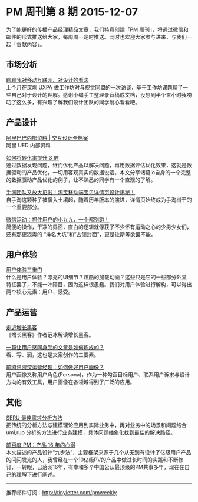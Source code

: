 # PM 周刊第 8 期 2015-12-07

为了能更好的传播产品经理精品文章，我们特意创建「[PM 周刊](http://pmweekly.com/)」，将通过微信和邮件的形式推送给大家，每周周一定时推送。同时也欢迎大家参与进来，与我们一起「[贡献内容](https://github.com/vincent4j/pmweekly.com/issues/new)」。    

## 市场分析 

[聊聊我对移动互联网、对设计的看法](http://mp.weixin.qq.com/s?__biz=MzA4NTMxOTgxNg==&mid=400805751&idx=1&sn=1f563fe6ab727b0813cc21f2dcf51de2&scene=23&srcid=1201e9g4wA0KZwDHJnGlnJCP#rd)   
上个月在深圳 UXPA 做工作坊时与视觉同盟的一次访谈，基于工作坊课题聊了一些自己对于设计的理解。感谢小编手工整理录音稿成文档，没想到半个来小时我唠叨了这么多，有兴趣了解我们设计团队的同学耐心看看吧。        
            
  
## 产品设计 

[阿里巴巴内部资料 | 交互设计全档案](http://mp.weixin.qq.com/s?__biz=MzA5MjQwNzE2Mw==&mid=400788714&idx=1&sn=002513eafbaf04eadb13f101967ad03c&scene=1&srcid=1207RDWerO8np0UYD2oQ6Sbu&key=ac89cba618d2d976d1905ba8dd4d4827ed58860dbb6285c07526b3785db83f6c8b6e3488132cb33390648e0ecd2a37f6&ascene=0&uin=NDgwNzA1&devicetype=iMac+MacBookPro11%2C1+OSX+OSX+10.11.1+build(15B42)&version=11020201&pass_ticket=HobfogfdKabDVFBurQGIDb9UHFu%2FoBFKStwKmegK0u4%3D)  
阿里 UED 内部资料   

[如何将转化率提升 3 倍](http://mp.weixin.qq.com/s?__biz=MjM5NTk0MzM1Ng==&mid=401161895&idx=1&sn=113b95d6560fcd607fbdad356c7efff5&scene=1&srcid=1207g3nIamiSdrh1EG6SJA6e&key=ac89cba618d2d97613a971b383a90afc246cd6b51c80df81e8388ca5dbbcc3c941c4a37c2d287874e93148744fdd44cc&ascene=0&uin=NDgwNzA1&devicetype=iMac+MacBookPro11%2C1+OSX+OSX+10.11.1+build(15B42)&version=11020201&pass_ticket=HobfogfdKabDVFBurQGIDb9UHFu%2FoBFKStwKmegK0u4%3D)   
通过数据发现问题，继而优化产品以解决问题，再用数据评估优化效果，这就是数据驱动的产品优化，一切用客观真实的数据说话。本文分享诸葛io自身的一个完整的数据驱动产品优化的例子，让不熟悉的同学有一个直观的了解。        

[手淘团队又放大招啦！淘宝移动端宝贝详情页设计揭秘！](http://mp.weixin.qq.com/s?__biz=MjM5NTA0NjY4MA==&mid=402923069&idx=4&sn=81bb959c80957f6ea72f80eee381f799&scene=1&srcid=12073h5Q0oISWMeealUHQ22O&key=ac89cba618d2d976c7e22287061b8aaeb0bd1bbf4b1d618bf03e1394d964215a598594fb836b79886b0f42ebc9e83663&ascene=0&uin=NDgwNzA1&devicetype=iMac+MacBookPro11%2C1+OSX+OSX+10.11.1+build(15B42)&version=11020201&pass_ticket=HobfogfdKabDVFBurQGIDb9UHFu%2FoBFKStwKmegK0u4%3D)   
自手淘这颗种子被播入土壤起，随着历年版本的演进，详情页始终成为手淘树干的一个重要部分。   

[微信运动：抓住用户的小九九，一个都别跑！](http://mp.weixin.qq.com/s?__biz=MjM5NDEwMjg2MA==&mid=401089002&idx=1&sn=f2347c0dc375fdc00652f54552704695&scene=1&srcid=1207knt6bO6RdPj2M8X3ViVA&key=ac89cba618d2d97632c56db33d52c3c010fc524265fc8d06da3fd1001034c2d153e1e6040c075466c6a2652ff6def12a&ascene=0&uin=NDgwNzA1&devicetype=iMac+MacBookPro11%2C1+OSX+OSX+10.11.1+build(15B42)&version=11020201&pass_ticket=HobfogfdKabDVFBurQGIDb9UHFu%2FoBFKStwKmegK0u4%3D)   
简便的操作，干净的界面，直白的逻辑就俘获了不少怀有运动之心的少男少女们，还有那更狠毒的 “排名大坑”和”占领封面”，更是让斯等欲罢不能。      


## 用户体验

[用户体验三重门](http://mp.weixin.qq.com/s?__biz=MzIxMzA5MDY4Mw==&mid=400847942&idx=1&sn=c8d94a78476d1fd9b8bc51ca80676782&scene=23&srcid=1207lYq5q0WciYXD1POhESfL#rd)   
什么是用户体验？漂亮的UI细节？炫酷的加载动画？这些只是它的一些部分外显特征罢了，不能一叶障目，因为这样很愚蠢。我们对用户体验进行解构，可以得出两个核心元素：用户、感受。   

## 产品运营   

[走近增长黑客](http://mp.weixin.qq.com/s?__biz=MjM5MjAwODM4MA==&mid=401242998&idx=1&sn=0c2e51d829b6ccff4c264474eda64af7&scene=1&srcid=1207SQUxFJpKuXkcKNHxwLjk&key=ac89cba618d2d976cc24e633f1c1397aca6b8f8f1fe81f1ff167d553e9c2cd6b7114d3392a7a1160c7aebff43937709b&ascene=0&uin=NDgwNzA1&devicetype=iMac+MacBookPro11%2C1+OSX+OSX+10.11.1+build(15B42)&version=11020201&pass_ticket=HobfogfdKabDVFBurQGIDb9UHFu%2FoBFKStwKmegK0u4%3D)   
《增长黑客》作者范冰解读增长黑客。     

[一篇让用户感同身受的文章是如何炼成的？](http://mp.weixin.qq.com/s?__biz=MzA3MDk4NzMzNg==&mid=401408185&idx=3&sn=fe41d3f2db91e96d2a13e3ae3a77da8a&scene=1&srcid=1207S95lS6uSmgdv9yNnXFGf&key=ac89cba618d2d976ff7bbb2d04115ffb127b721a80cb4e382bb3e9c02813bc37a389c38d15437c6a95bf912c34bd38df&ascene=0&uin=NDgwNzA1&devicetype=iMac+MacBookPro11%2C1+OSX+OSX+10.11.1+build(15B42)&version=11020201&pass_ticket=HobfogfdKabDVFBurQGIDb9UHFu%2FoBFKStwKmegK0u4%3D)   
看、写、润，这也是文案创作的三要素。   

[前腾讯资深运营经理：如何做好用户画像？](http://mp.weixin.qq.com/s?__biz=MzA4MzQ1ODIzMQ==&mid=400932850&idx=1&sn=41c9a5915f8e515c053359f4acff5802&scene=23&srcid=1201NHL8SA1B4Jh8092jJgqZ#rd)   
用户画像又称用户角色(Persona)，作为一种勾画目标用户、联系用户诉求与设计方向的有效工具，用户画像在各领域得到了广泛的应用。      

## 其他

[SERU 最佳需求分析方法](http://zhuanlan.zhihu.com/justinlam/20383851)   
把传统的分析方法与建模理论应用到实际业务中，再对业务中的场景和问题结合 uml,rup 分析的方法进行业务建模，具体问题抽象化找到最佳的解决路径。   

[前百度 PM：产品 16 年的心得](http://mp.weixin.qq.com/s?__biz=MjM5ODUzMDkyMA==&mid=401374553&idx=5&sn=4a615f544bca5aab29c6a6e49621ae0c&scene=1&srcid=1207N2Y5lUBTNVOd37cqLZpo&key=ac89cba618d2d976caefddb30050c3b20b2c7a35450650465abf9230baeabbae6d1f5d4d7122d504f2c768c823a0c54d&ascene=0&uin=NDgwNzA1&devicetype=iMac+MacBookPro11%2C1+OSX+OSX+10.11.1+build(15B42)&version=11020201&pass_ticket=HobfogfdKabDVFBurQGIDb9UHFu%2FoBFKStwKmegK0u4%3D)   
本文描述的产品设计“九步法”，主要框架来源于几个从无到有设计了亿级用户产品的闪闪发光的人，我曾经在一个10亿级PV的产品中做过长时间的实践和不断修订，一转眼，已落网16年，有幸和多个中国公认最顶级的PM共事多年，现在在自己的理解下进行阐述。     
      

---
推荐邮件订阅：<http://tinyletter.com/pmweekly>  
      
  
 

